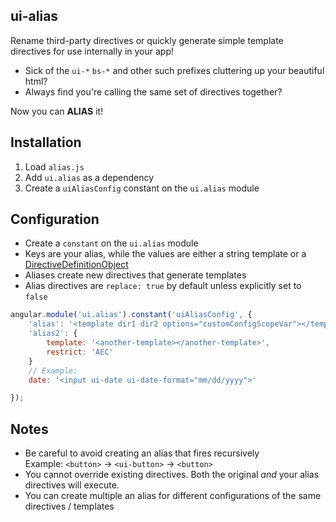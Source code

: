 ui-alias
--------

Rename third-party directives or quickly generate simple template directives for use internally in your app!

* Sick of the `ui-*` `bs-*` and other such prefixes cluttering up your beautiful html? 
* Always find you're calling the same set of directives together?

Now you can **ALIAS** it!

## Installation

1. Load `alias.js`
2. Add `ui.alias` as a dependency
3. Create a `uiAliasConfig` constant on the `ui.alias` module

## Configuration

* Create a `constant` on the `ui.alias` module
* Keys are your alias, while the values are either a string template or a [DirectiveDefinitionObject](http://docs.angularjs.org/guide/directive#writingdirectiveslongversion)
* Aliases create new directives that generate templates
* Alias directives are `replace: true` by default unless explicitly set to `false`

```js
angular.module('ui.alias').constant('uiAliasConfig', {
	'alias': '<template dir1 dir2 options="customConfigScopeVar"></template>',
	'alias2': {
		template: '<another-template></another-template>',
		restrict: 'AEC'
	}
	// Example:
	date: '<input ui-date ui-date-format="mm/dd/yyyy">'

});
```

## Notes

* Be careful to avoid creating an alias that fires recursively  
  Example: `<button>` -> `<ui-button>` -> `<button>`
* You cannot override existing directives. Both the original *and* your alias directives will execute.
* You can create multiple an alias for different configurations of the same directives / templates
